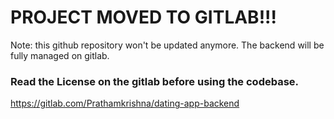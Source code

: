 # PROJECT MOVED TO GITLAB!!!

Note: this github repository won't be updated anymore. The backend will be fully managed on gitlab.

### Read the License on the gitlab before using the codebase.

https://gitlab.com/Prathamkrishna/dating-app-backend
